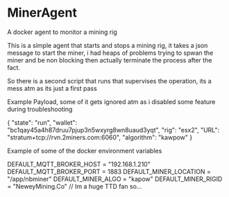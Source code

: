 # MinerAgent
A docker agent to monitor a mining rig


This is a simple agent that starts and stops a mining rig, it takes a json message to start the miner, i had heaps of problems trying to spwan the miner and be non blocking then actually terminate the process after the fact.

So there is a second script that runs that supervises the operation, its a mess atm as its just a first pass


Example Payload, some of it gets ignored atm as i disabled some feature during troubleshooting

 {
    "state": "run",
    "wallet": "bc1qay45a4h87druu7pjup3n5wxyrg8wn8uaud3yqt",
    "rig": "esx2",
    "URL": "stratum+tcp://rvn.2miners.com:6060",
    "algorithm": "kawpow"
}

Example of some of the docker environment variables

DEFAULT_MQTT_BROKER_HOST = "192.168.1.210"
DEFAULT_MQTT_BROKER_PORT = 1883
DEFAULT_MINER_LOCATION = "/app/nbminer"
DEFAULT_MINER_ALGO = "kapow"
DEFAULT_MINER_RIGID = "NeweyMining.Co" // Im a huge TTD fan so... 
